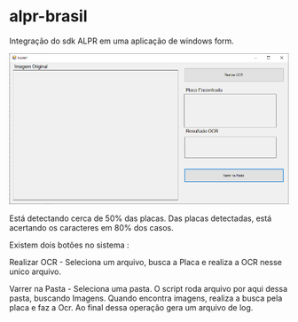# alpr-brasil
Integração do sdk ALPR em uma aplicação de windows form.

![Alt text](/print.png?raw=true "Print do Sistema")

Está detectando cerca de 50% das placas. Das placas detectadas, está acertando os caracteres em 80% dos casos.

Existem dois botões no sistema : 

Realizar OCR - Seleciona um arquivo, busca a Placa e realiza a OCR nesse unico arquivo.

Varrer na Pasta - Seleciona uma pasta. O script roda arquivo por aqui dessa pasta, buscando Imagens. Quando encontra imagens, realiza a busca pela placa e faz a Ocr. Ao final dessa operação gera um arquivo de log.



